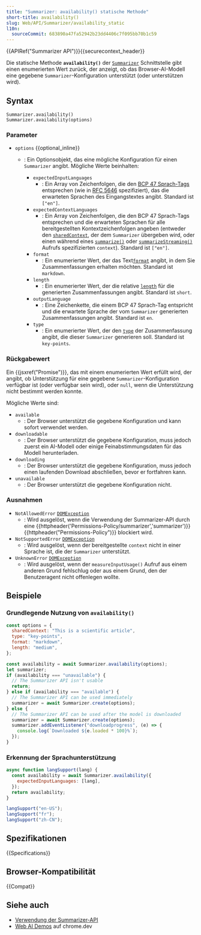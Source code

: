 ```yaml
---
title: "Summarizer: availability() statische Methode"
short-title: availability()
slug: Web/API/Summarizer/availability_static
l10n:
  sourceCommit: 683890a47fa52942b23dd4406c7f095bb70b1c59
---
```


{{APIRef("Summarizer API")}}{{securecontext_header}}

Die statische Methode **`availability()`** der [`Summarizer`](/de/docs/Web/API/Summarizer) Schnittstelle gibt einen enumerierten Wert zurück, der anzeigt, ob das Browser-AI-Modell eine gegebene `Summarizer`-Konfiguration unterstützt (oder unterstützen wird).

## Syntax

```js-nolint
Summarizer.availability()
Summarizer.availability(options)
```

### Parameter

- `options` {{optional_inline}}

  - : Ein Optionsobjekt, das eine mögliche Konfiguration für einen `Summarizer` angibt. Mögliche Werte beinhalten:

    - `expectedInputLanguages`
      - : Ein Array von Zeichenfolgen, die den [BCP 47 Sprach-Tags](https://en.wikipedia.org/wiki/IETF_language_tag#List_of_common_primary_language_subtags) entsprechen (wie in [RFC 5646](https://datatracker.ietf.org/doc/html/rfc5646) spezifiziert), das die erwarteten Sprachen des Eingangstextes angibt. Standard ist `["en"]`.
    - `expectedContextLanguages`
      - : Ein Array von Zeichenfolgen, die den BCP 47 Sprach-Tags entsprechen und die erwarteten Sprachen für alle bereitgestellten Kontextzeichenfolgen angeben (entweder den [`sharedContext`](#sharedContext), der dem `Summarizer` übergeben wird, oder einen während eines [`summarize()`](/de/docs/Web/API/Summarizer/summarize) oder [`summarizeStreaming()`](/de/docs/Web/API/Summarizer/summarizeStreaming) Aufrufs spezifizierten `context`). Standard ist `["en"]`.
    - `format`
      - : Ein enumerierter Wert, der das Text[`format`](/de/docs/Web/API/Summarizer/format) angibt, in dem Sie Zusammenfassungen erhalten möchten. Standard ist `markdown`.
    - `length`
      - : Ein enumerierter Wert, der die relative [`length`](/de/docs/Web/API/Summarizer/length) für die generierten Zusammenfassungen angibt. Standard ist `short`.
    - `outputLanguage`
      - : Eine Zeichenkette, die einem BCP 47 Sprach-Tag entspricht und die erwartete Sprache der vom `Summarizer` generierten Zusammenfassungen angibt. Standard ist `en`.
    - `type`
      - : Ein enumerierter Wert, der den [`type`](/de/docs/Web/API/Summarizer/type) der Zusammenfassung angibt, die dieser `Summarizer` generieren soll. Standard ist `key-points`.

### Rückgabewert

Ein {{jsxref("Promise")}}, das mit einem enumerierten Wert erfüllt wird, der angibt, ob Unterstützung für eine gegebene `Summarizer`-Konfiguration verfügbar ist (oder verfügbar sein wird), oder `null`, wenn die Unterstützung nicht bestimmt werden konnte.

Mögliche Werte sind:

- `available`
  - : Der Browser unterstützt die gegebene Konfiguration und kann sofort verwendet werden.
- `downloadable`
  - : Der Browser unterstützt die gegebene Konfiguration, muss jedoch zuerst ein AI-Modell oder einige Feinabstimmungsdaten für das Modell herunterladen.
- `downloading`
  - : Der Browser unterstützt die gegebene Konfiguration, muss jedoch einen laufenden Download abschließen, bevor er fortfahren kann.
- `unavailable`
  - : Der Browser unterstützt die gegebene Konfiguration nicht.

### Ausnahmen

- `NotAllowedError` [`DOMException`](/de/docs/Web/API/DOMException)
  - : Wird ausgelöst, wenn die Verwendung der Summarizer-API durch eine {{httpheader('Permissions-Policy/summarizer','summarizer')}} {{httpheader("Permissions-Policy")}} blockiert wird.
- `NotSupportedError` [`DOMException`](/de/docs/Web/API/DOMException)
  - : Wird ausgelöst, wenn der bereitgestellte `context` nicht in einer Sprache ist, die der `Summarizer` unterstützt.
- `UnknownError` [`DOMException`](/de/docs/Web/API/DOMException)
  - : Wird ausgelöst, wenn der `measureInputUsage()` Aufruf aus einem anderen Grund fehlschlug oder aus einem Grund, den der Benutzeragent nicht offenlegen wollte.

## Beispiele

### Grundlegende Nutzung von `availability()`

```js
const options = {
  sharedContext: "This is a scientific article",
  type: "key-points",
  format: "markdown",
  length: "medium",
};

const availability = await Summarizer.availability(options);
let summarizer;
if (availability === "unavailable") {
  // The Summarizer API isn't usable
  return;
} else if (availability === "available") {
  // The Summarizer API can be used immediately
  summarizer = await Summarizer.create(options);
} else {
  // The Summarizer API can be used after the model is downloaded
  summarizer = await Summarizer.create(options);
  summarizer.addEventListener("downloadprogress", (e) => {
    console.log(`Downloaded ${e.loaded * 100}%`);
  });
}
```

### Erkennung der Sprachunterstützung

```js
async function langSupport(lang) {
  const availability = await Summarizer.availability({
    expectedInputLanguages: [lang],
  });
  return availability;
}

langSupport("en-US");
langSupport("fr");
langSupport("zh-CN");
```

## Spezifikationen

{{Specifications}}

## Browser-Kompatibilität

{{Compat}}

## Siehe auch

- [Verwendung der Summarizer-API](/de/docs/Web/API/Summarizer_API/Using)
- [Web AI Demos](https://chrome.dev/web-ai-demos/) auf chrome.dev
